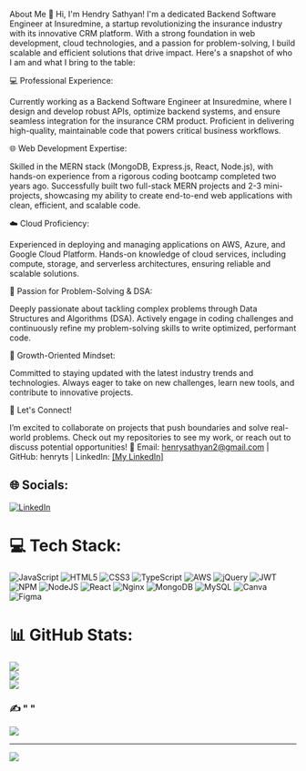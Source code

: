 About Me
👋 Hi, I'm Hendry Sathyan! I'm a dedicated Backend Software Engineer at Insuredmine, a startup revolutionizing the insurance industry with its innovative CRM platform. With a strong foundation in web development, cloud technologies, and a passion for problem-solving, I build scalable and efficient solutions that drive impact. Here's a snapshot of who I am and what I bring to the table:

💻 Professional Experience:

Currently working as a Backend Software Engineer at Insuredmine, where I design and develop robust APIs, optimize backend systems, and ensure seamless integration for the insurance CRM product.
Proficient in delivering high-quality, maintainable code that powers critical business workflows.


🌐 Web Development Expertise:

Skilled in the MERN stack (MongoDB, Express.js, React, Node.js), with hands-on experience from a rigorous coding bootcamp completed two years ago.
Successfully built two full-stack MERN projects and 2-3 mini-projects, showcasing my ability to create end-to-end web applications with clean, efficient, and scalable code.


☁️ Cloud Proficiency:

Experienced in deploying and managing applications on AWS, Azure, and Google Cloud Platform.
Hands-on knowledge of cloud services, including compute, storage, and serverless architectures, ensuring reliable and scalable solutions.


🧠 Passion for Problem-Solving & DSA:

Deeply passionate about tackling complex problems through Data Structures and Algorithms (DSA).
Actively engage in coding challenges and continuously refine my problem-solving skills to write optimized, performant code.


🚀 Growth-Oriented Mindset:

Committed to staying updated with the latest industry trends and technologies.
Always eager to take on new challenges, learn new tools, and contribute to innovative projects.


🔗 Let's Connect!

I’m excited to collaborate on projects that push boundaries and solve real-world problems. Check out my repositories to see my work, or reach out to discuss potential opportunities!
📧 Email: henrysathyan2@gmail.com | GitHub: henryts | LinkedIn: [[My LinkedIn]](https://www.linkedin.com/in/henry-sathyan-29b9a633b/)





## 🌐 Socials:
[![LinkedIn](https://img.shields.io/badge/LinkedIn-%230077B5.svg?logo=linkedin&logoColor=white)](https://linkedin.com/in/henry-sathyan-34415275/)


# 💻 Tech Stack:
![JavaScript](https://img.shields.io/badge/javascript-%23323330.svg?style=for-the-badge&logo=javascript&logoColor=%23F7DF1E) ![HTML5](https://img.shields.io/badge/html5-%23E34F26.svg?style=for-the-badge&logo=html5&logoColor=white) ![CSS3](https://img.shields.io/badge/css3-%231572B6.svg?style=for-the-badge&logo=css3&logoColor=white) ![TypeScript](https://img.shields.io/badge/typescript-%23007ACC.svg?style=for-the-badge&logo=typescript&logoColor=white) ![AWS](https://img.shields.io/badge/AWS-%23FF9900.svg?style=for-the-badge&logo=amazon-aws&logoColor=white) ![jQuery](https://img.shields.io/badge/jquery-%230769AD.svg?style=for-the-badge&logo=jquery&logoColor=white) ![JWT](https://img.shields.io/badge/JWT-black?style=for-the-badge&logo=JSON%20web%20tokens) ![NPM](https://img.shields.io/badge/NPM-%23000000.svg?style=for-the-badge&logo=npm&logoColor=white) ![NodeJS](https://img.shields.io/badge/node.js-6DA55F?style=for-the-badge&logo=node.js&logoColor=white) ![React](https://img.shields.io/badge/react-%2320232a.svg?style=for-the-badge&logo=react&logoColor=%2361DAFB) ![Nginx](https://img.shields.io/badge/nginx-%23009639.svg?style=for-the-badge&logo=nginx&logoColor=white) ![MongoDB](https://img.shields.io/badge/MongoDB-%234ea94b.svg?style=for-the-badge&logo=mongodb&logoColor=white) ![MySQL](https://img.shields.io/badge/mysql-%2300f.svg?style=for-the-badge&logo=mysql&logoColor=white) ![Canva](https://img.shields.io/badge/Canva-%2300C4CC.svg?style=for-the-badge&logo=Canva&logoColor=white) 	![Figma](https://img.shields.io/badge/figma-%23F24E1E.svg?style=for-the-badge&logo=figma&logoColor=white)
# 📊 GitHub Stats:
![](https://github-readme-stats.vercel.app/api?username=henryts&theme=nightowl&hide_border=false&include_all_commits=false&count_private=false)<br/>
![](https://github-readme-streak-stats.herokuapp.com/?user=henryts&theme=nightowl&hide_border=false)<br/>
![](https://github-readme-stats.vercel.app/api/top-langs/?username=henryts&theme=nightowl&hide_border=false&include_all_commits=false&count_private=false&layout=compact)

### ✍️ "  "
![](https://quotes-github-readme.vercel.app/api?type=horizontal&theme=radical)

---
[![](https://visitcount.itsvg.in/api?id=henryts&icon=0&color=0)](https://visitcount.itsvg.in)



